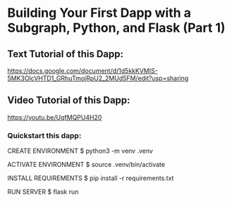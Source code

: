 # Building Your First Dapp with a Subgraph, Python, and Flask (Part 1)

## Text Tutorial of this Dapp:

https://docs.google.com/document/d/1d5kkKVMIS-5MK3OlcVHTD1_GRhuTmojRpU2_2MUd5FM/edit?usp=sharing

## Video Tutorial of this Dapp:

https://youtu.be/UqfMQPU4H20

### Quickstart this dapp:

CREATE ENVIRONMENT
$ python3 -m venv .venv

ACTIVATE ENVIRONMENT
$ source .venv/bin/activate

INSTALL REQUIREMENTS
$ pip install -r requirements.txt

RUN SERVER
$ flask run
